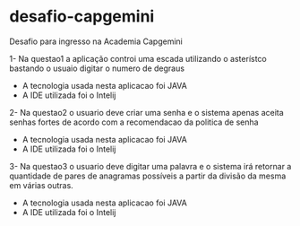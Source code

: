 # desafio-capgemini

Desafio para ingresso na Academia Capgemini 

1-  Na questao1 a aplicação controi uma escada utilizando o asterístco
bastando o usuaio digitar o numero de degraus

- A tecnologia usada nesta aplicacao foi JAVA
- A IDE utilizada foi o Intelij

2- Na questao2 o usuario deve criar uma senha e o sistema apenas aceita
senhas fortes de acordo com a recomendacao da politica de senha

- A tecnologia usada nesta aplicacao foi JAVA
- A IDE utilizada foi o Intelij

3- Na questao3 o usuario deve digitar uma palavra e o sistema irá retornar 
a quantidade de pares de anagramas possíveis a partir da divisão da mesma 
em várias outras.

- A tecnologia usada nesta aplicacao foi JAVA
- A IDE utilizada foi o Intelij
